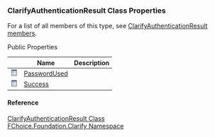 ﻿### ClarifyAuthenticationResult Class Properties

For a list of all members of this type, see [ClarifyAuthenticationResult members](fcSDK~FChoice.Foundation.Clarify.ClarifyAuthenticationResult_members.md).

Public Properties

|   | Name | Description |
| --- | --- | --- |
| ![Public Property](dotnetimages/publicProperty.png) | [PasswordUsed](fcSDK~FChoice.Foundation.Clarify.ClarifyAuthenticationResult~PasswordUsed.md) |   |
| ![Public Property](dotnetimages/publicProperty.png) | [Success](fcSDK~FChoice.Foundation.Clarify.ClarifyAuthenticationResult~Success.md) |   |





#### Reference

[ClarifyAuthenticationResult Class](fcSDK~FChoice.Foundation.Clarify.ClarifyAuthenticationResult.md)  
[FChoice.Foundation.Clarify Namespace](fcSDK~FChoice.Foundation.Clarify_namespace.md)